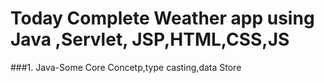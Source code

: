 # Today Complete Weather app using Java ,Servlet, JSP,HTML,CSS,JS 
###1. Java-Some Core Concetp,type casting,data Store
